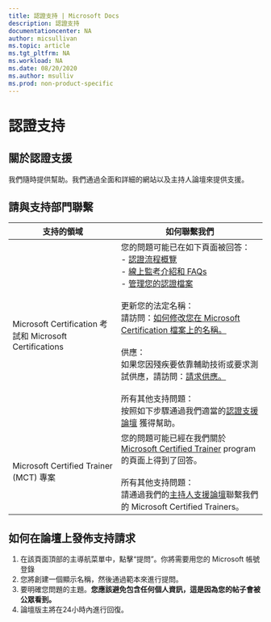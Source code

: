 ```yaml
---
title: 認證支持 | Microsoft Docs
description: 認證支持
documentationcenter: NA
author: micsullivan
ms.topic: article
ms.tgt_pltfrm: NA
ms.workload: NA
ms.date: 08/20/2020
ms.author: msulliv
ms.prod: non-product-specific
---
```

# 認證支持

## 關於認證支援

我們隨時提供幫助。我們通過全面和詳細的網站以及主持人論壇來提供支援。

## 請與支持部門聯繫

| 支持的領域 | 如何聯繫我們 |
| ------------- | --- |
| Microsoft Certification 考試和 Microsoft Certifications | 您的問題可能已在如下頁面被回答：<br/> - [認證流程概覽](/learn/certifications/certification-process-overview)<br/>- [線上監考介紹和 FAQs ](/learn/certifications/online-exams-intro) <br/>- [管理您的認證檔案](/learn/certifications/manage-certification-profile)<br/><br/>更新您的法定名稱：<br/>請訪問：[如何修改您在 Microsoft Certification 檔案上的名稱。](/learn/certifications/manage-certification-profile#how-to-change-the-name-on-your-microsoft-certification-profile)<br/><br/>供應：<br/>如果您因殘疾要依靠輔助技術或要求測試供應，請訪問：[請求供應。](/learn/certifications/request-accommodations)<br/><br/>所有其他支持問題：<br/>按照如下步驟通過我們適當的[認證支援論壇](https://aka.ms/MCPForum) 獲得幫助。|
| Microsoft Certified Trainer (MCT) 專案 | 您的問題可能已經在我們關於 [Microsoft Certified Trainer](/learn/certifications/mct-certification) program 的頁面上得到了回答。<br/><br/>所有其他支持問題：<br/>請通過我們的[主持人支援論壇](https://trainingsupport.microsoft.com/en-us/tcmct/forum?sort=LastReplyDate&dir=Desc&tab=All&status=all&mod=&modAge=&advFil=&postedAfter=&postedBefore=&threadType=All&isFilterExpanded=false&page=1)聯繫我們的 Microsoft Certified Trainers。|

## 如何在論壇上發佈支持請求

1. 在該頁面頂部的主導航菜單中，點擊“提問”。你將需要用您的 Microsoft 帳號登錄
2. 您將創建一個顯示名稱，然後通過範本來進行提問。
3. 要明確您問題的主題。**您應該避免包含任何個人資訊，這是因為您的帖子會被公眾看到。**
4. 論壇版主將在24小時內進行回復。
